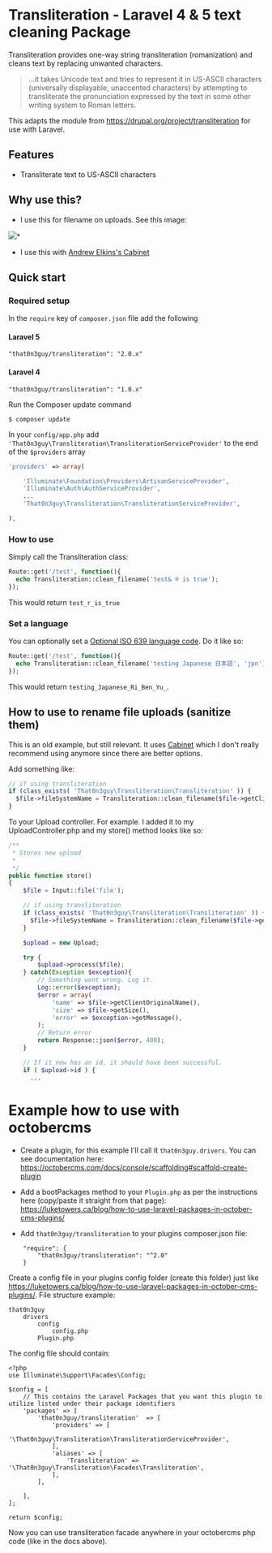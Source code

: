 Transliteration - Laravel 4 & 5 text cleaning Package
=====================

Transliteration provides one-way string transliteration (romanization) and cleans text by replacing unwanted characters.

> ...it takes Unicode text and tries to represent it in US-ASCII characters (universally displayable, unaccented characters) by attempting to transliterate the pronunciation expressed by the text in some other writing system to Roman letters.

This adapts the module from https://drupal.org/project/transliteration for use with Laravel.

## Features

* Transliterate text to US-ASCII characters

## Why use this?

* I use this for filename on uploads.   See this image:


![](https://drupal.org/files/styles/grid-3/public/images/translit_0.png?itok=CwKAPBtB)*

* I use this with [Andrew Elkins's Cabinet](https://github.com/andrewelkins/cabinet)

## Quick start

### Required setup

In the `require` key of `composer.json` file add the following

#### Laravel 5

    "that0n3guy/transliteration": "2.0.x"

#### Laravel 4

    "that0n3guy/transliteration": "1.0.x"

Run the Composer update command

    $ composer update

In your `config/app.php` add `'That0n3guy\Transliteration\TransliterationServiceProvider'` to the end of the `$providers` array

```php
'providers' => array(

    'Illuminate\Foundation\Providers\ArtisanServiceProvider',
    'Illuminate\Auth\AuthServiceProvider',
    ...
    'That0n3guy\Transliteration\TransliterationServiceProvider',

),
```

### How to use

Simply call the Transliteration class:

```php
Route::get('/test', function(){
  echo Transliteration::clean_filename('test& ® is true');
});
```

This would return `test_r_is_true`

### Set a language

You can optionally set a [Optional ISO 639 language code](http://en.wikipedia.org/wiki/List_of_ISO_639-1_codes).  Do it like so:

```php
Route::get('/test', function(){
  echo Transliteration::clean_filename('testing Japanese 日本語', 'jpn');
});
```

This would return `testing_Japanese_Ri_Ben_Yu_`.


## How to use to rename file uploads (sanitize them)
This is an old example, but still relevant.   It uses [Cabinet](https://github.com/andrewelkins/cabinet) which I don't really recommend using anymore since there are better options.

Add something like:

```php
// if using transliteration
if (class_exists( 'That0n3guy\Transliteration\Transliteration' )) {
  $file->fileSystemName = Transliteration::clean_filename($file->getClientOriginalName());  // You can see I am cleaning the filename
}
```

To your Upload controller.  For example.  I added it to my UploadController.php and my store() method looks like so:

```php
/**
 * Stores new upload
 *
 */
public function store()
{
    $file = Input::file('file');

    // if using transliteration
    if (class_exists( 'That0n3guy\Transliteration\Transliteration' )) {
      $file->fileSystemName = Transliteration::clean_filename($file->getClientOriginalName());
    }

    $upload = new Upload;

    try {
        $upload->process($file);
    } catch(Exception $exception){
        // Something went wrong. Log it.
        Log::error($exception);
        $error = array(
            'name' => $file->getClientOriginalName(),
            'size' => $file->getSize(),
            'error' => $exception->getMessage(),
        );
        // Return error
        return Response::json($error, 400);
    }

    // If it now has an id, it should have been successful.
    if ( $upload->id ) {
      ...
```

# Example how to use with octobercms

* Create a plugin, for this example I'll call it `that0n3guy.drivers`.  You can see documentation here: https://octobercms.com/docs/console/scaffolding#scaffold-create-plugin

* Add a bootPackages method to your `Plugin.php` as per the instructions here (copy/paste it straight from that page): 
https://luketowers.ca/blog/how-to-use-laravel-packages-in-october-cms-plugins/

* Add `that0n3guy/transliteration` to your plugins composer.json file:
```
    "require": {
        "that0n3guy/transliteration": "^2.0"
    }
```

Create a config file in your plugins config folder (create this folder) just like https://luketowers.ca/blog/how-to-use-laravel-packages-in-october-cms-plugins/.   File structure example:

```
that0n3guy
    drivers
        config
            config.php
        Plugin.php
```

The config file should contain:
```
<?php
use Illuminate\Support\Facades\Config;

$config = [
    // This contains the Laravel Packages that you want this plugin to utilize listed under their package identifiers
    'packages' => [
        'that0n3guy/transliteration'  => [
            'providers' => [
                '\That0n3guy\Transliteration\TransliterationServiceProvider',
            ],
            'aliases' => [
                'Transliteration' => '\That0n3guy\Transliteration\Facades\Transliteration',
            ],
        ],

    ],
];

return $config;
```

Now you can use transliteration facade anywhere in your octobercms php code (like in the docs above).